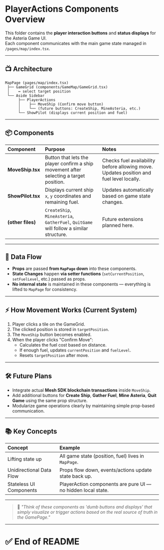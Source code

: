 # PlayerActions Components Overview

This folder contains the **player interaction buttons** and **status displays** for the Asteria Game UI.  
Each component communicates with the main game state managed in `/pages/map/index.tsx`.

---

## 📺 Architecture

```
MapPage (pages/map/index.tsx)
 ├── GameGrid (components/GameMap/GameGrid.tsx)
 │    ↔ select target position
 └── Aside Sidebar
      ├── PlayerActions
      │    ├── MoveShip (Confirm move button)
      │    └── (future buttons: CreateShip, MineAsteria, etc.)
      └── ShowPilot (displays current position and fuel)
```

---

## 📦 Components

| Component | Purpose | Notes |
|:----------|:--------|:------|
| **MoveShip.tsx** | Button that lets the player confirm a ship movement after selecting a target position. | Checks fuel availability before allowing move. Updates position and fuel level locally. |
| **ShowPilot.tsx** | Displays current ship `x`, `y` coordinates and remaining fuel. | Updates automatically based on game state changes. |
| **(other files)** | `CreateShip`, `MineAsteria`, `GatherFuel`, `QuitGame` will follow a similar structure. | Future extensions planned here. |

---

## 🔄 Data Flow

- **Props** are passed **from `MapPage` down** into these components.
- **State Changes** happen **via setter functions** (`setCurrentPosition`, `setFuelLevel`, etc.) passed as props.
- **No internal state** is maintained in these components — everything is lifted to `MapPage` for consistency.

---

## ⚡ How Movement Works (Current System)

1. Player clicks a tile on the GameGrid.
2. The clicked position is stored in `targetPosition`.
3. The `MoveShip` button becomes enabled.
4. When the player clicks "Confirm Move":
   - Calculates the fuel cost based on distance.
   - If enough fuel, updates `currentPosition` and `fuelLevel`.
   - Resets `targetPosition` after move.

---

## 🛠️ Future Plans

- Integrate actual **Mesh SDK blockchain transactions** inside `MoveShip`.
- Add additional buttons for **Create Ship**, **Gather Fuel**, **Mine Asteria**, **Quit Game** using the same prop structure.
- Modularize game operations clearly by maintaining simple prop-based communication.

---

## 📚 Key Concepts

| Concept | Example |
|:--------|:--------|
| Lifting state up | All game state (position, fuel) lives in `MapPage`. |
| Unidirectional Data Flow | Props flow down, events/actions update state back up. |
| Stateless UI Components | PlayerAction components are pure UI — no hidden local state. |

---

> 📢 _"Think of these components as 'dumb buttons and displays' that simply visualize or trigger actions based on the real source of truth in the GamePage."_  

---

# ✅ End of README


